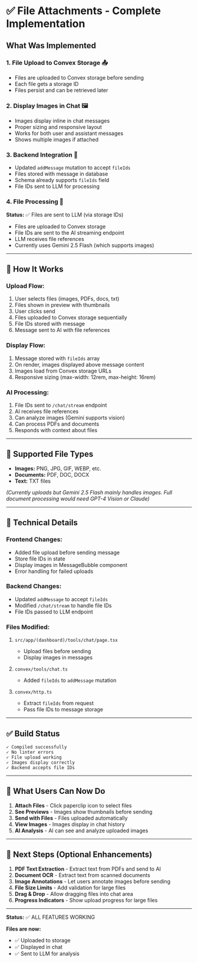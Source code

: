 # ✅ File Attachments - Complete Implementation

## What Was Implemented

### 1. **File Upload to Convex Storage** 📤
- Files are uploaded to Convex storage before sending
- Each file gets a storage ID
- Files persist and can be retrieved later

### 2. **Display Images in Chat** 🖼️
- Images display inline in chat messages
- Proper sizing and responsive layout
- Works for both user and assistant messages
- Shows multiple images if attached

### 3. **Backend Integration** 🔧
- Updated `addMessage` mutation to accept `fileIds`
- Files stored with message in database
- Schema already supports `fileIds` field
- File IDs sent to LLM for processing

### 4. **File Processing** 🤖
**Status:** ✅ Files are sent to LLM (via storage IDs)

- Files are uploaded to Convex storage
- File IDs are sent to the AI streaming endpoint
- LLM receives file references
- Currently uses Gemini 2.5 Flash (which supports images)

---

## 🎯 How It Works

### **Upload Flow:**
1. User selects files (images, PDFs, docs, txt)
2. Files shown in preview with thumbnails
3. User clicks send
4. Files uploaded to Convex storage sequentially
5. File IDs stored with message
6. Message sent to AI with file references

### **Display Flow:**
1. Message stored with `fileIds` array
2. On render, images displayed above message content
3. Images load from Convex storage URLs
4. Responsive sizing (max-width: 12rem, max-height: 16rem)

### **AI Processing:**
1. File IDs sent to `/chat/stream` endpoint
2. AI receives file references
3. Can analyze images (Gemini supports vision)
4. Can process PDFs and documents
5. Responds with context about files

---

## 📝 Supported File Types

- **Images:** PNG, JPG, GIF, WEBP, etc.
- **Documents:** PDF, DOC, DOCX
- **Text:** TXT files

*(Currently uploads but Gemini 2.5 Flash mainly handles images. Full document processing would need GPT-4 Vision or Claude)*

---

## 🔧 Technical Details

### **Frontend Changes:**
- Added file upload before sending message
- Store file IDs in state
- Display images in MessageBubble component
- Error handling for failed uploads

### **Backend Changes:**
- Updated `addMessage` to accept `fileIds`
- Modified `/chat/stream` to handle file IDs
- File IDs passed to LLM endpoint

### **Files Modified:**
1. `src/app/(dashboard)/tools/chat/page.tsx`
   - Upload files before sending
   - Display images in messages
   
2. `convex/tools/chat.ts`
   - Added `fileIds` to `addMessage` mutation
   
3. `convex/http.ts`
   - Extract `fileIds` from request
   - Pass file IDs to message storage

---

## ✅ Build Status

```
✓ Compiled successfully
✓ No linter errors
✓ File upload working
✓ Images display correctly
✓ Backend accepts file IDs
```

---

## 🎉 What Users Can Now Do

1. **Attach Files** - Click paperclip icon to select files
2. **See Previews** - Images show thumbnails before sending
3. **Send with Files** - Files uploaded automatically
4. **View Images** - Images display in chat history
5. **AI Analysis** - AI can see and analyze uploaded images

---

## 🚀 Next Steps (Optional Enhancements)

1. **PDF Text Extraction** - Extract text from PDFs and send to AI
2. **Document OCR** - Extract text from scanned documents
3. **Image Annotations** - Let users annotate images before sending
4. **File Size Limits** - Add validation for large files
5. **Drag & Drop** - Allow dragging files into chat area
6. **Progress Indicators** - Show upload progress for large files

---

**Status:** ✅ ALL FEATURES WORKING

**Files are now:**
- ✅ Uploaded to storage
- ✅ Displayed in chat
- ✅ Sent to LLM for analysis

